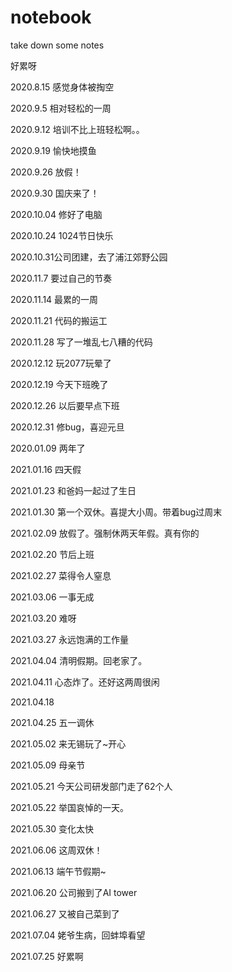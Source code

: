 # notebook
take down some notes

好累呀

2020.8.15 感觉身体被掏空

2020.9.5 相对轻松的一周

2020.9.12 培训不比上班轻松啊。。

2020.9.19 愉快地摸鱼

2020.9.26 放假！

2020.9.30 国庆来了！

2020.10.04 修好了电脑

2020.10.24 1024节日快乐

2020.10.31公司团建，去了浦江郊野公园

2020.11.7 要过自己的节奏

2020.11.14 最累的一周

2020.11.21 代码的搬运工

2020.11.28 写了一堆乱七八糟的代码

2020.12.12 玩2077玩晕了

2020.12.19 今天下班晚了

2020.12.26 以后要早点下班

2020.12.31 修bug，喜迎元旦

2020.01.09 两年了

2021.01.16 四天假

2021.01.23 和爸妈一起过了生日

2021.01.30 第一个双休。喜提大小周。带着bug过周末

2021.02.09 放假了。强制休两天年假。真有你的

2021.02.20 节后上班

2021.02.27 菜得令人窒息

2021.03.06 一事无成

2021.03.20 难呀

2021.03.27 永远饱满的工作量

2021.04.04 清明假期。回老家了。

2021.04.11 心态炸了。还好这两周很闲

2021.04.18

2021.04.25 五一调休

2021.05.02 来无锡玩了~开心

2021.05.09 母亲节

2021.05.21 今天公司研发部门走了62个人

2021.05.22 举国哀悼的一天。

2021.05.30 变化太快

2021.06.06 这周双休！

2021.06.13 端午节假期~

2021.06.20 公司搬到了AI tower

2021.06.27 又被自己菜到了

2021.07.04 姥爷生病，回蚌埠看望

2021.07.25 好累啊
